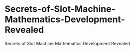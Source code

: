 # Secrets-of-Slot-Machine-Mathematics-Development-Revealed
Secrets of Slot Machine Mathematics Development Revealed
